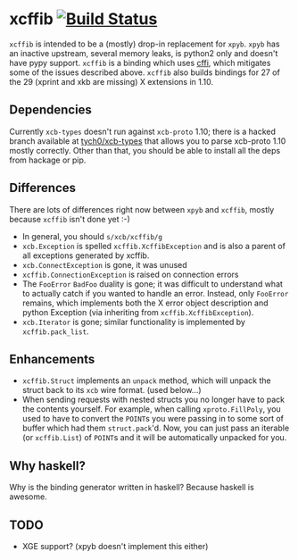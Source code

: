 # xcffib [![Build Status](https://travis-ci.org/tych0/xcffib.svg?branch=master)](https://travis-ci.org/tych0/xcffib)

`xcffib` is intended to be a (mostly) drop-in replacement for `xpyb`. `xpyb`
has an inactive upstream, several memory leaks, is python2 only and doesn't
have pypy support. `xcffib` is a binding which uses
[cffi](https://cffi.readthedocs.org/), which mitigates some of the issues
described above. `xcffib` also builds bindings for 27 of the 29 (xprint and xkb
are missing) X extensions in 1.10.

## Dependencies

Currently `xcb-types` doesn't run against `xcb-proto` 1.10; there is a hacked
branch available at [tych0/xcb-types](http://github.com/tych0/xcb-types) that
allows you to parse xcb-proto 1.10 mostly correctly. Other than that, you
should be able to install all the deps from hackage or pip.

## Differences

There are lots of differences right now between `xpyb` and `xcffib`, mostly
because `xcffib` isn't done yet :-)

* In general, you should `s/xcb/xcffib/g`
* `xcb.Exception` is spelled `xcffib.XcffibException` and is also a parent of
   all exceptions generated by xcffib.
* `xcb.ConnectException` is gone, it was unused
* `xcffib.ConnectionException` is raised on connection errors
* The `FooError` `BadFoo` duality is gone; it was difficult to understand what
  to actually catch if you wanted to handle an error. Instead, only `FooError`
  remains, which implements both the X error object description and python
  Exception (via inheriting from `xcffib.XcffibException`).
* `xcb.Iterator` is gone; similar functionality is implemented by
  `xcffib.pack_list`.

## Enhancements

* `xcffib.Struct` implements an `unpack` method, which will unpack the struct
  back to its `xcb` wire format. (used below...)
* When sending requests with nested structs you no longer have to pack the
  contents yourself. For example, when calling `xproto.FillPoly`, you used to
  have to convert the `POINT`s you were passing in to some sort of buffer which
  had them `struct.pack`'d. Now, you can just pass an iterable (or
  `xcffib.List`) of `POINT`s and it will be automatically unpacked for you.

## Why haskell?

Why is the binding generator written in haskell? Because haskell is awesome.

## TODO

* XGE support? (xpyb doesn't implement this either)
